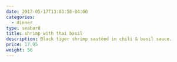 ```yaml
---
date: 2017-05-17T13:03:58-04:00
categories:
  - dinner
type: seabard
title: shrimp with thai basil
description: Black tiger shrimp sautéed in chili & basil sauce.
price: 17.95
weight: 56
---
```

